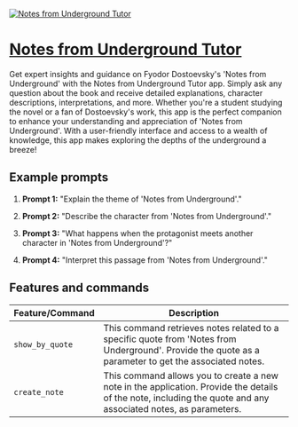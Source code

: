 [![Notes from Underground Tutor](https://files.oaiusercontent.com/file-qbKWVQiIiu90qqTEXuCuhHAG?se=2123-10-16T17%3A24%3A26Z&sp=r&sv=2021-08-06&sr=b&rscc=max-age%3D31536000%2C%20immutable&rscd=attachment%3B%20filename%3Dbcea6f61-5055-4c1d-be19-24d1bebb575f.png&sig=ToM%2BZ9K5RKOuvZFvYyemWPmyW%2B%2BDP0tmhUlIQq3BD6w%3D)](https://chat.openai.com/g/g-HQRj6hJuR-notes-from-underground-tutor)

# [Notes from Underground Tutor](https://chat.openai.com/g/g-HQRj6hJuR-notes-from-underground-tutor)

Get expert insights and guidance on Fyodor Dostoevsky's 'Notes from Underground' with the Notes from Underground Tutor app. Simply ask any question about the book and receive detailed explanations, character descriptions, interpretations, and more. Whether you're a student studying the novel or a fan of Dostoevsky's work, this app is the perfect companion to enhance your understanding and appreciation of 'Notes from Underground'. With a user-friendly interface and access to a wealth of knowledge, this app makes exploring the depths of the underground a breeze!

## Example prompts

1. **Prompt 1:** "Explain the theme of 'Notes from Underground'."

2. **Prompt 2:** "Describe the character from 'Notes from Underground'."

3. **Prompt 3:** "What happens when the protagonist meets another character in 'Notes from Underground'?"

4. **Prompt 4:** "Interpret this passage from 'Notes from Underground'."

## Features and commands

| Feature/Command | Description |
| --- | --- |
| `show_by_quote` | This command retrieves notes related to a specific quote from 'Notes from Underground'. Provide the quote as a parameter to get the associated notes. |
| `create_note` | This command allows you to create a new note in the application. Provide the details of the note, including the quote and any associated notes, as parameters. |